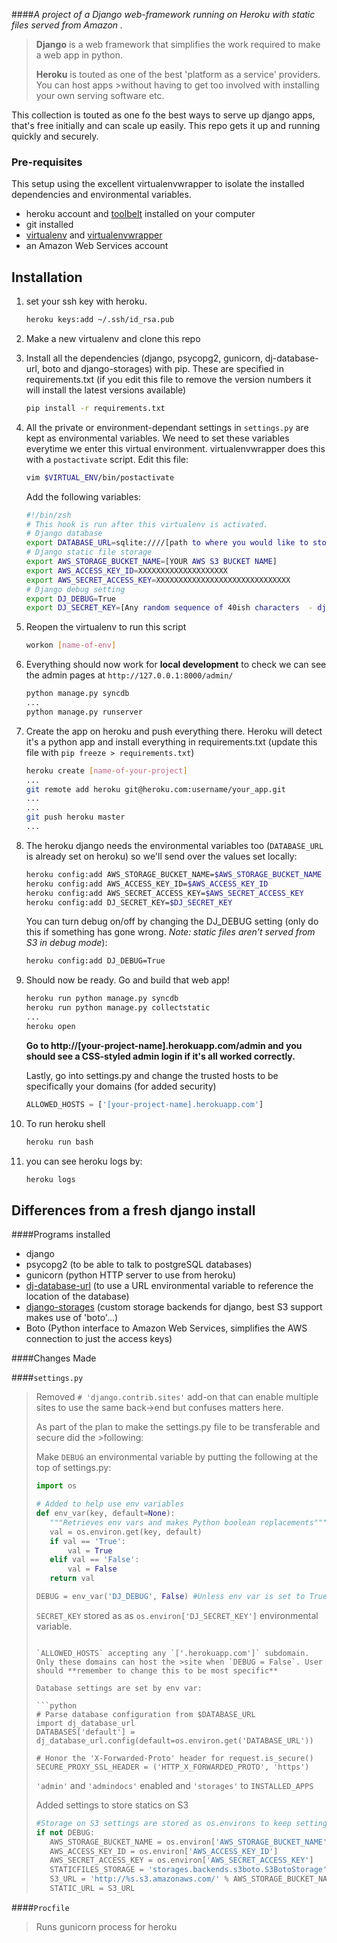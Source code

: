 ####*A project of a Django web-framework running on Heroku with static files served from Amazon .*

>**Django** is a web framework that simplifies the work required to make a web app in python.
>
>**Heroku** is touted as one of the best 'platform as a service' providers. You can host apps >without having to get too involved with installing your own serving software etc.
>

This collection is touted as one fo the best ways to serve up django apps, that's free initially and can scale up easily. This repo gets it up and running quickly and securely.

### Pre-requisites
This setup using the excellent virtualenvwrapper to isolate the installed dependencies and environmental variables.

- heroku account and [toolbelt](https://toolbelt.heroku.com/) installed on your computer
- git installed
- [virtualenv](https://pypi.python.org/pypi/virtualenv) and [virtualenvwrapper](https://bitbucket.org/dhellmann/virtualenvwrapper)
- an Amazon Web Services account


## Installation

1. set your ssh key with heroku.

    ```sh
    heroku keys:add ~/.ssh/id_rsa.pub
    ```
    
2. Make a new virtualenv and clone this repo
        
3. Install all the dependencies (django, psycopg2, gunicorn, dj-database-url, boto and django-storages) with pip. These are specified in requirements.txt (if you edit this file to remove the version numbers it will install the latest versions available)

    ```sh
    pip install -r requirements.txt
    ```

4. All the private or environment-dependant settings in `settings.py` are kept as environmental variables.
    We need to set these variables everytime we enter this virtual environment. virtualenvwrapper does this with a `postactivate` script. Edit this file:

    ```sh
    vim $VIRTUAL_ENV/bin/postactivate 
    ```

    Add the following variables:

    ```sh
    #!/bin/zsh
    # This hook is run after this virtualenv is activated.
    # Django database
    export DATABASE_URL=sqlite:////[path to where you would like to store the sqlite (easiest) database for local dev]/sqlite.db
    # Django static file storage
    export AWS_STORAGE_BUCKET_NAME=[YOUR AWS S3 BUCKET NAME]
    export AWS_ACCESS_KEY_ID=XXXXXXXXXXXXXXXXXXXX
    export AWS_SECRET_ACCESS_KEY=XXXXXXXXXXXXXXXXXXXXXXXXXXXXXX
    # Django debug setting
    export DJ_DEBUG=True
    export DJ_SECRET_KEY=[Any random sequence of 40ish characters  - django uses it for added security]
    ```

5. Reopen the virtualenv to run this script

    ```sh
    workon [name-of-env]
    ```

6. Everything should now work for **local development** to check we can see the admin pages at `http://127.0.0.1:8000/admin/`

    ```sh
    python manage.py syncdb
    ...
    python manage.py runserver
    ```


7. Create the app on heroku and push everything there. Heroku will detect it's a python app and install everything in requirements.txt (update this file with `pip freeze > requirements.txt`)

    ```sh
    heroku create [name-of-your-project]
    ...
    git remote add heroku git@heroku.com:username/your_app.git
    ...
    ...
    git push heroku master
    ...
    ```

8. The heroku django needs the environmental variables too (`DATABASE_URL` is already set on heroku) so we'll send over the values set locally:

    ```sh
    heroku config:add AWS_STORAGE_BUCKET_NAME=$AWS_STORAGE_BUCKET_NAME
    heroku config:add AWS_ACCESS_KEY_ID=$AWS_ACCESS_KEY_ID
    heroku config:add AWS_SECRET_ACCESS_KEY=$AWS_SECRET_ACCESS_KEY
    heroku config:add DJ_SECRET_KEY=$DJ_SECRET_KEY
    ```

    You can turn debug on/off by changing the DJ_DEBUG setting (only do this if something has gone wrong. *Note: static files aren't served from S3 in debug mode*):

    ```sh
    heroku config:add DJ_DEBUG=True
    ``` 

9. Should now be ready. Go and build that web app!

    ```sh
    heroku run python manage.py syncdb
    heroku run python manage.py collectstatic
    ...
    heroku open
    ```
    **Go to http://[your-project-name].herokuapp.com/admin and you should see a CSS-styled admin login if it's all worked correctly.**

        
    Lastly, go into settings.py and change the trusted hosts to be specifically your domains (for added security)

    ```python
    ALLOWED_HOSTS = ['[your-project-name].herokuapp.com']
    ```
10. To run heroku shell
    ```sh
    heroku run bash
    ```
11. you can see heroku logs by:
    ```sh
    heroku logs
    ```



## Differences from a fresh django install
    
####Programs installed
 - django
 - psycopg2 (to be able to talk to postgreSQL databases)
 - gunicorn (python HTTP server to use from heroku)
 - [dj-database-url](https://github.com/kennethreitz/dj-database-url) (to use a URL environmental variable to reference the location of the database)
 - [django-storages](http://django-storages.readthedocs.org/en/latest/backends/amazon-S3.html) (custom storage backends for django, best S3 support makes use of 'boto'...)
 - Boto (Python interface to Amazon Web Services, simplifies the AWS connection to just the access keys)

####Changes Made

####`settings.py`

>Removed `# 'django.contrib.sites'` add-on that can enable multiple sites to use the same back->end but confuses matters here.
>
>As part of the plan to make the settings.py file to be transferable and secure did the >following:
>
>Make `DEBUG` an environmental variable by putting the following at the top of settings.py:
>
>```python
>import os 
>
># Added to help use env variables
>def env_var(key, default=None):
>    """Retrieves env vars and makes Python boolean replacements"""
>    val = os.environ.get(key, default)
>    if val == 'True':
>        val = True
>    elif val == 'False':
>        val = False
>    return val
>
>DEBUG = env_var('DJ_DEBUG', False) #Unless env var is set to True, debug is off
>```
>
>`SECRET_KEY` stored as as `os.environ['DJ_SECRET_KEY']` environmental variable.
>```
>
>`ALLOWED_HOSTS` accepting any `['.herokuapp.com']` subdomain. Only these domains can host the >site when `DEBUG = False`. User should **remember to change this to be most specific**
>
>Database settings are set by env var:
>    
>```python   
># Parse database configuration from $DATABASE_URL
>import dj_database_url
>DATABASES['default'] =  dj_database_url.config(default=os.environ.get('DATABASE_URL'))
>
># Honor the 'X-Forwarded-Proto' header for request.is_secure()
>SECURE_PROXY_SSL_HEADER = ('HTTP_X_FORWARDED_PROTO', 'https')
>```
>
>`'admin'` and `'admindocs'` enabled  and `'storages'` to `INSTALLED_APPS`
>
>Added settings to store statics on S3
>    
>```python
>#Storage on S3 settings are stored as os.environs to keep settings.py clean 
>if not DEBUG:
>    AWS_STORAGE_BUCKET_NAME = os.environ['AWS_STORAGE_BUCKET_NAME']
>    AWS_ACCESS_KEY_ID = os.environ['AWS_ACCESS_KEY_ID']
>    AWS_SECRET_ACCESS_KEY = os.environ['AWS_SECRET_ACCESS_KEY']
>    STATICFILES_STORAGE = 'storages.backends.s3boto.S3BotoStorage'
>    S3_URL = 'http://%s.s3.amazonaws.com/' % AWS_STORAGE_BUCKET_NAME
>    STATIC_URL = S3_URL
>```


####`Procfile`
> Runs gunicorn process for heroku
